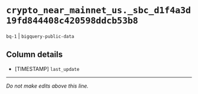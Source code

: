 # `crypto_near_mainnet_us._sbc_d1f4a3d19fd844408c420598ddcb53b8`
`bq-1` | `bigquery-public-data`

## Column details
* [TIMESTAMP] `last_update`

-------------------------------------------------------------------------------
*Do not make edits above this line.*
